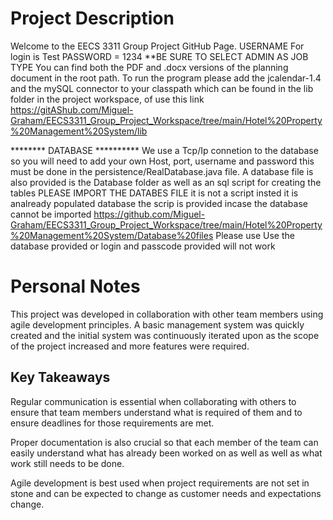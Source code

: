 # Project Description
Welcome to the EECS 3311 Group Project GitHub Page.
USERNAME For login is Test 
PASSWORD = 1234  **BE SURE TO SELECT ADMIN AS JOB TYPE
You can find both the PDF and .docx versions of the planning document in the root path.
To run the program please add the jcalendar-1.4 and the mySQL connector to your classpath which can be found in the lib folder
in the project workspace, of use this link https://gitAShub.com/Miguel-Graham/EECS3311_Group_Project_Workspace/tree/main/Hotel%20Property%20Management%20System/lib


********  DATABASE **********
We use a Tcp/Ip connetion to the database so you will need to add your own Host, port, username and password this must be done in the persistence/RealDatabase.java file.
A database file is also provided is the Database folder as well as an sql script for creating the tables PLEASE IMPORT THE DATABES FILE it is not a script insted it is analready populated database the scrip is provided incase the database cannot be imported https://github.com/Miguel-Graham/EECS3311_Group_Project_Workspace/tree/main/Hotel%20Property%20Management%20System/Database%20files
Please use Use the database provided or login and passcode provided will not work


# Personal Notes
This project was developed in collaboration with other team members using agile development principles. A basic management system was quickly created and the initial system was continuously iterated upon as the scope of the project increased and more features were required. 

## Key Takeaways
Regular communication is essential when collaborating with others to ensure that team members understand what is required of them and to ensure deadlines for those requirements are met. 

Proper documentation is also crucial so that each member of the team can easily understand what has already been worked on as well as well as what work still needs to be done.

Agile development is best used when project requirements are not set in stone and can be expected to change as customer needs and expectations change.
